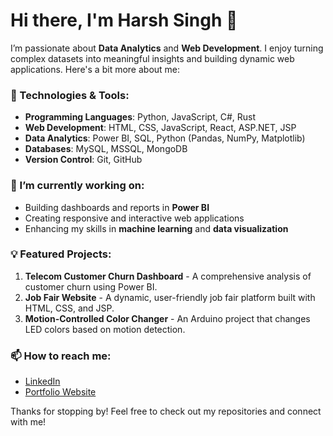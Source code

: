 # Hi there, I'm Harsh Singh 👋

I’m passionate about **Data Analytics** and **Web Development**. I enjoy turning complex datasets into meaningful insights and building dynamic web applications. Here's a bit more about me:

### 🔧 Technologies & Tools:
- **Programming Languages**: Python, JavaScript, C#, Rust
- **Web Development**: HTML, CSS, JavaScript, React, ASP.NET, JSP
- **Data Analytics**: Power BI, SQL, Python (Pandas, NumPy, Matplotlib)
- **Databases**: MySQL, MSSQL, MongoDB
- **Version Control**: Git, GitHub

### 🌱 I’m currently working on:
- Building dashboards and reports in **Power BI**
- Creating responsive and interactive web applications
- Enhancing my skills in **machine learning** and **data visualization**

### 💡 Featured Projects:
1. **Telecom Customer Churn Dashboard** - A comprehensive analysis of customer churn using Power BI.
2. **Job Fair Website** - A dynamic, user-friendly job fair platform built with HTML, CSS, and JSP.
3. **Motion-Controlled Color Changer** - An Arduino project that changes LED colors based on motion detection.

### 📫 How to reach me:
- [LinkedIn](https://www.linkedin.com)
- [Portfolio Website](https://yourportfolio.com)

Thanks for stopping by! Feel free to check out my repositories and connect with me!
